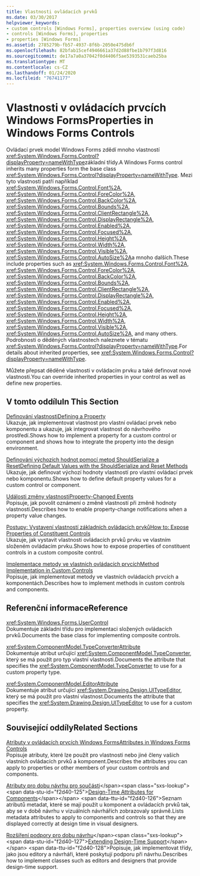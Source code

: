 ```yaml
---
title: Vlastnosti ovládacích prvků
ms.date: 03/30/2017
helpviewer_keywords:
- custom controls [Windows Forms], properties overview (using code)
- controls [Windows Forms], properties
- properties [Windows Forms]
ms.assetid: 2785279b-fb57-4937-8f6b-2050e475db6f
ms.openlocfilehash: 82bfab15cef4946661a37d2d88fbe1b797f3d816
ms.sourcegitcommit: de17a7a0a37042f0d4406f5ae5393531caeb25ba
ms.translationtype: MT
ms.contentlocale: cs-CZ
ms.lasthandoff: 01/24/2020
ms.locfileid: "76741177"
---
```

# <a name="properties-in-windows-forms-controls"></a><span data-ttu-id="f2d40-102">Vlastnosti v ovládacích prvcích Windows Forms</span><span class="sxs-lookup"><span data-stu-id="f2d40-102">Properties in Windows Forms Controls</span></span>
<span data-ttu-id="f2d40-103">Ovládací prvek model Windows Forms zdědí mnoho vlastností <xref:System.Windows.Forms.Control?displayProperty=nameWithType>základní třídy.</span><span class="sxs-lookup"><span data-stu-id="f2d40-103">A Windows Forms control inherits many properties form the base class <xref:System.Windows.Forms.Control?displayProperty=nameWithType>.</span></span> <span data-ttu-id="f2d40-104">Mezi tyto vlastnosti patří například <xref:System.Windows.Forms.Control.Font%2A>, <xref:System.Windows.Forms.Control.ForeColor%2A>, <xref:System.Windows.Forms.Control.BackColor%2A>, <xref:System.Windows.Forms.Control.Bounds%2A>, <xref:System.Windows.Forms.Control.ClientRectangle%2A>, <xref:System.Windows.Forms.Control.DisplayRectangle%2A>, <xref:System.Windows.Forms.Control.Enabled%2A>, <xref:System.Windows.Forms.Control.Focused%2A>, <xref:System.Windows.Forms.Control.Height%2A>, <xref:System.Windows.Forms.Control.Width%2A>, <xref:System.Windows.Forms.Control.Visible%2A>, <xref:System.Windows.Forms.Control.AutoSize%2A>a mnoho dalších.</span><span class="sxs-lookup"><span data-stu-id="f2d40-104">These include properties such as <xref:System.Windows.Forms.Control.Font%2A>, <xref:System.Windows.Forms.Control.ForeColor%2A>, <xref:System.Windows.Forms.Control.BackColor%2A>, <xref:System.Windows.Forms.Control.Bounds%2A>, <xref:System.Windows.Forms.Control.ClientRectangle%2A>, <xref:System.Windows.Forms.Control.DisplayRectangle%2A>, <xref:System.Windows.Forms.Control.Enabled%2A>, <xref:System.Windows.Forms.Control.Focused%2A>, <xref:System.Windows.Forms.Control.Height%2A>, <xref:System.Windows.Forms.Control.Width%2A>, <xref:System.Windows.Forms.Control.Visible%2A>, <xref:System.Windows.Forms.Control.AutoSize%2A>, and many others.</span></span> <span data-ttu-id="f2d40-105">Podrobnosti o děděných vlastnostech naleznete v tématu <xref:System.Windows.Forms.Control?displayProperty=nameWithType>.</span><span class="sxs-lookup"><span data-stu-id="f2d40-105">For details about inherited properties, see <xref:System.Windows.Forms.Control?displayProperty=nameWithType>.</span></span>  
  
 <span data-ttu-id="f2d40-106">Můžete přepsat děděné vlastnosti v ovládacím prvku a také definovat nové vlastnosti.</span><span class="sxs-lookup"><span data-stu-id="f2d40-106">You can override inherited properties in your control as well as define new properties.</span></span>  
  
## <a name="in-this-section"></a><span data-ttu-id="f2d40-107">V tomto oddílu</span><span class="sxs-lookup"><span data-stu-id="f2d40-107">In This Section</span></span>  
 [<span data-ttu-id="f2d40-108">Definování vlastnosti</span><span class="sxs-lookup"><span data-stu-id="f2d40-108">Defining a Property</span></span>](defining-a-property-in-windows-forms-controls.md)  
 <span data-ttu-id="f2d40-109">Ukazuje, jak implementovat vlastnost pro vlastní ovládací prvek nebo komponentu a ukazuje, jak integrovat vlastnost do návrhového prostředí.</span><span class="sxs-lookup"><span data-stu-id="f2d40-109">Shows how to implement a property for a custom control or component and shows how to integrate the property into the design environment.</span></span>  
  
 [<span data-ttu-id="f2d40-110">Definování výchozích hodnot pomocí metod ShouldSerialize a Reset</span><span class="sxs-lookup"><span data-stu-id="f2d40-110">Defining Default Values with the ShouldSerialize and Reset Methods</span></span>](defining-default-values-with-the-shouldserialize-and-reset-methods.md)  
 <span data-ttu-id="f2d40-111">Ukazuje, jak definovat výchozí hodnoty vlastností pro vlastní ovládací prvek nebo komponentu.</span><span class="sxs-lookup"><span data-stu-id="f2d40-111">Shows how to define default property values for a custom control or component.</span></span>  
  
 [<span data-ttu-id="f2d40-112">Události změny vlastnosti</span><span class="sxs-lookup"><span data-stu-id="f2d40-112">Property-Changed Events</span></span>](property-changed-events.md)  
 <span data-ttu-id="f2d40-113">Popisuje, jak povolit oznámení o změně vlastností při změně hodnoty vlastnosti.</span><span class="sxs-lookup"><span data-stu-id="f2d40-113">Describes how to enable property-change notifications when a property value changes.</span></span>  
  
 [<span data-ttu-id="f2d40-114">Postupy: Vystavení vlastností základních ovládacích prvků</span><span class="sxs-lookup"><span data-stu-id="f2d40-114">How to: Expose Properties of Constituent Controls</span></span>](how-to-expose-properties-of-constituent-controls.md)  
 <span data-ttu-id="f2d40-115">Ukazuje, jak vystavit vlastnosti ovládacích prvků prvku ve vlastním složeném ovládacím prvku.</span><span class="sxs-lookup"><span data-stu-id="f2d40-115">Shows how to expose properties of constituent controls in a custom composite control.</span></span>  
  
 [<span data-ttu-id="f2d40-116">Implementace metody ve vlastních ovládacích prvcích</span><span class="sxs-lookup"><span data-stu-id="f2d40-116">Method Implementation in Custom Controls</span></span>](method-implementation-in-custom-controls.md)  
 <span data-ttu-id="f2d40-117">Popisuje, jak implementovat metody ve vlastních ovládacích prvcích a komponentách.</span><span class="sxs-lookup"><span data-stu-id="f2d40-117">Describes how to implement methods in custom controls and components.</span></span>  
  
## <a name="reference"></a><span data-ttu-id="f2d40-118">Referenční informace</span><span class="sxs-lookup"><span data-stu-id="f2d40-118">Reference</span></span>  
 <xref:System.Windows.Forms.UserControl>  
 <span data-ttu-id="f2d40-119">Dokumentuje základní třídu pro implementaci složených ovládacích prvků.</span><span class="sxs-lookup"><span data-stu-id="f2d40-119">Documents the base class for implementing composite controls.</span></span>  
  
 <xref:System.ComponentModel.TypeConverterAttribute>  
 <span data-ttu-id="f2d40-120">Dokumentuje atribut určující <xref:System.ComponentModel.TypeConverter>, který se má použít pro typ vlastní vlastnosti.</span><span class="sxs-lookup"><span data-stu-id="f2d40-120">Documents the attribute that specifies the <xref:System.ComponentModel.TypeConverter> to use for a custom property type.</span></span>  
  
 <xref:System.ComponentModel.EditorAttribute>  
 <span data-ttu-id="f2d40-121">Dokumentuje atribut určující <xref:System.Drawing.Design.UITypeEditor>, který se má použít pro vlastní vlastnost.</span><span class="sxs-lookup"><span data-stu-id="f2d40-121">Documents the attribute that specifies the <xref:System.Drawing.Design.UITypeEditor> to use for a custom property.</span></span>  
  
## <a name="related-sections"></a><span data-ttu-id="f2d40-122">Související oddíly</span><span class="sxs-lookup"><span data-stu-id="f2d40-122">Related Sections</span></span>  
 [<span data-ttu-id="f2d40-123">Atributy v ovládacích prvcích Windows Forms</span><span class="sxs-lookup"><span data-stu-id="f2d40-123">Attributes in Windows Forms Controls</span></span>](attributes-in-windows-forms-controls.md)  
 <span data-ttu-id="f2d40-124">Popisuje atributy, které lze použít pro vlastnosti nebo jiné členy vašich vlastních ovládacích prvků a komponent.</span><span class="sxs-lookup"><span data-stu-id="f2d40-124">Describes the attributes you can apply to properties or other members of your custom controls and components.</span></span>  
  
 <span data-ttu-id="f2d40-125">[Atributy pro dobu návrhu pro součásti](https://docs.microsoft.com/previous-versions/visualstudio/visual-studio-2013/tk67c2t8(v=vs.120))</span><span class="sxs-lookup"><span data-stu-id="f2d40-125">[Design-Time Attributes for Components](https://docs.microsoft.com/previous-versions/visualstudio/visual-studio-2013/tk67c2t8(v=vs.120))</span></span>  
 <span data-ttu-id="f2d40-126">Seznam atributů metadat, které se mají použít u komponent a ovládacích prvků tak, aby se v době návrhu v vizuálních návrhářích zobrazovaly správně.</span><span class="sxs-lookup"><span data-stu-id="f2d40-126">Lists metadata attributes to apply to components and controls so that they are displayed correctly at design time in visual designers.</span></span>  
  
 <span data-ttu-id="f2d40-127">[Rozšíření podpory pro dobu návrhu](https://docs.microsoft.com/previous-versions/visualstudio/visual-studio-2013/37899azc(v=vs.120))</span><span class="sxs-lookup"><span data-stu-id="f2d40-127">[Extending Design-Time Support](https://docs.microsoft.com/previous-versions/visualstudio/visual-studio-2013/37899azc(v=vs.120))</span></span>  
 <span data-ttu-id="f2d40-128">Popisuje, jak implementovat třídy, jako jsou editory a návrháři, které poskytují podporu při návrhu.</span><span class="sxs-lookup"><span data-stu-id="f2d40-128">Describes how to implement classes such as editors and designers that provide design-time support.</span></span>
